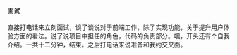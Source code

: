 #### 面试

直接打电话来立刻面试，谈了谈说对于前端工作，除了实现功能，关于提升用户体验方面的看法。说了说项目中担任的角色，代码的负责部分。噢，开头还有个自我介绍。一共十二分钟，结束。之后打电话来说准备和我约交叉面。